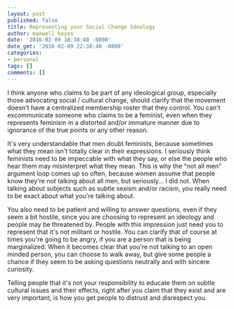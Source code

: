 ```yaml
---
layout: post
published: false
title: Representing your Social Change Ideology
author: maxwell keyes
date: '2016-02-09 18:38:40 -0800'
date_gmt: '2016-02-09 22:38:40 -0800'
categories:
- personal
tags: []
comments: []
---
```


I think anyone who claims to be part of any ideological group, especially those
advocating social / cultural change, should clarify that the movement doesn't
have a centralized membership roster that they control. You can't excommunicate
someone who claims to be a feminist, even when they represents feminism in a
distorted and/or immature manner due to ignorance of the true points or any
other reason.

It's very understandable that men doubt feminists, because sometimes what they
mean isn't totally clear in their expressions. I seriously think feminists need
to be impeccable with what they say, or else the people who hear them may
misinterpret what they mean. This is why the "not all men" argument loop comes
up so often, because women assume that people know they're not talking about all
men, but seriously... I did not. When talking about subjects such as subtle
sexism and/or racism, you really need to be exact about what you're talking
about.

You also need to be patient and willing to answer questions, even if they seem a
bit hostile, since you are choosing to represent an ideology and people may be
threatened by. People with this impression just need you to represent that it's
not militant or hostile. You can clarify that of course at times you're going to
be angry, if you are a person that is being marginalized. When it becomes clear
that you're not talking to an open minded person, you can choose to walk away,
but give some people a chance if they seem to be asking questions neutrally and
with sincere curiosity.

Telling people that it's not your responsibility to educate them on subtle
cultural issues and their effects, right after you claim that they exist and are
very important, is how you get people to distrust and disrespect you.
